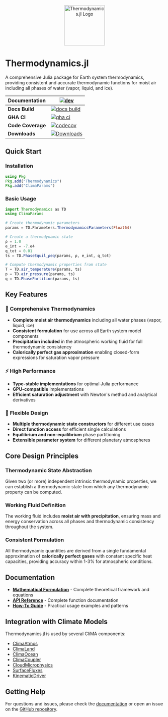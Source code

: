 <div align="center">
  <img src="docs/src/assets/logo.svg" alt="Thermodynamics.jl Logo" width="128" height="128">
</div>

# Thermodynamics.jl

A comprehensive Julia package for Earth system thermodynamics, providing consistent and accurate thermodynamic functions for moist air including all phases of water (vapor, liquid, and ice).

| **Documentation**           | [![dev][docs-latest-img]][docs-latest-url]       |
|-----------------------------|--------------------------------------------------|
| **Docs Build**              | [![docs build][docs-bld-img]][docs-bld-url]      |
| **GHA CI**                  | [![gha ci][gha-ci-img]][gha-ci-url]              |
| **Code Coverage**           | [![codecov][codecov-img]][codecov-url]           |
| **Downloads**               | [![Downloads][dlt-img]][dlt-url]                 |


[docs-bld-img]: https://github.com/CliMA/Thermodynamics.jl/actions/workflows/docs.yml/badge.svg
[docs-bld-url]: https://github.com/CliMA/Thermodynamics.jl/actions/workflows/docs.yml

[docs-latest-img]: https://img.shields.io/badge/docs-dev-blue.svg
[docs-latest-url]: https://CliMA.github.io/Thermodynamics.jl/dev/

[gha-ci-img]: https://github.com/CliMA/Thermodynamics.jl/actions/workflows/ci.yml/badge.svg
[gha-ci-url]: https://github.com/CliMA/Thermodynamics.jl/actions/workflows/ci.yml

[codecov-img]: https://codecov.io/gh/CliMA/Thermodynamics.jl/branch/main/graph/badge.svg
[codecov-url]: https://codecov.io/gh/CliMA/Thermodynamics.jl

[dlt-img]: https://img.shields.io/badge/dynamic/json?url=http%3A%2F%2Fjuliapkgstats.com%2Fapi%2Fv1%2Ftotal_downloads%2FThermodynamics&query=total_requests&label=Downloads
[dlt-url]: https://juliapkgstats.com/pkg/Thermodynamics.c

## Quick Start

### Installation
```julia
using Pkg
Pkg.add("Thermodynamics")
Pkg.add("ClimaParams")
```

### Basic Usage
```julia
import Thermodynamics as TD
using ClimaParams

# Create thermodynamic parameters
params = TD.Parameters.ThermodynamicsParameters(Float64)

# Create a thermodynamic state
ρ = 1.0
e_int = -7.e4
q_tot = 0.01
ts = TD.PhaseEquil_ρeq(params, ρ, e_int, q_tot)

# Compute thermodynamic properties from state
T = TD.air_temperature(params, ts)
p = TD.air_pressure(params, ts)
q = TD.PhasePartition(params, ts)
```

## Key Features

### 🌟 **Comprehensive Thermodynamics**
- **Complete moist air thermodynamics** including all water phases (vapor, liquid, ice)
- **Consistent formulation** for use across all Earth system model components
- **Precipitation included** in the atmospheric working fluid for full thermodynamic consistency
- **Calorically perfect gas approximation** enabling closed-form expressions for saturation vapor pressure

### ⚡ **High Performance**
- **Type-stable implementations** for optimal Julia performance
- **GPU-compatible** implementations
- **Efficient saturation adjustment** with Newton's method and analytical derivatives

### 🔧 **Flexible Design**
- **Multiple thermodynamic state constructors** for different use cases
- **Direct function access** for efficient single calculations
- **Equilibrium and non-equilibrium** phase partitioning
- **Extensible parameter system** for different planetary atmospheres

## Core Design Principles

### **Thermodynamic State Abstraction**
Given two (or more) independent intrinsic thermodynamic properties, we can establish a thermodynamic state from which any thermodynamic property can be computed.

### **Working Fluid Definition**
The working fluid includes **moist air with precipitation**, ensuring mass and energy conservation across all phases and thermodynamic consistency throughout the system.

### **Consistent Formulation**
All thermodynamic quantities are derived from a single fundamental approximation of **calorically perfect gases** with constant specific heat capacities, providing accuracy within 1-3% for atmospheric conditions.

## Documentation

- **[Mathematical Formulation](https://clima.github.io/Thermodynamics.jl/dev/Formulation/)** - Complete theoretical framework and equations
- **[API Reference](https://clima.github.io/Thermodynamics.jl/dev/API/)** - Complete function documentation
- **[How-To Guide](https://clima.github.io/Thermodynamics.jl/dev/HowToGuide/)** - Practical usage examples and patterns

## Integration with Climate Models

Thermodynamics.jl is used by several CliMA components:

- [ClimaAtmos](https://github.com/CliMA/ClimaAtmos.jl)
- [ClimaLand](https://github.com/CliMA/ClimaLand.jl)
- [ClimaOcean](https://github.com/CliMA/ClimaOcean.jl)
- [ClimaCoupler](https://github.com/CliMA/ClimaCoupler.jl)
- [CloudMicrophysics](https://github.com/CliMA/CloudMicrophysics.jl)
- [SurfaceFluxes](https://github.com/CliMA/SurfaceFluxes.jl)
- [KinematicDriver](https://github.com/CliMA/KinematicDriver.jl)

## Getting Help

For questions and issues, please check the [documentation](https://clima.github.io/Thermodynamics.jl/dev/) or open an issue on the [GitHub repository](https://github.com/CliMA/Thermodynamics.jl).
